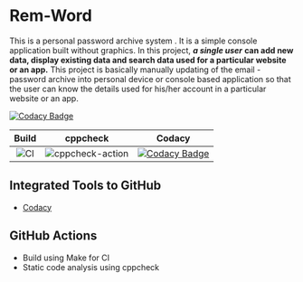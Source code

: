 # Rem-Word
This is a personal password archive system . It is a simple console application built without graphics. In this project, ***a single user*** **can add new data, display existing data and search data used for a particular website or an app.** This project is basically manually updating of the email - password archive into personal device or console based application so that the user can know the details used for his/her account in a particular website or an app.

[![Codacy Badge](https://api.codacy.com/project/badge/Grade/314eecfe96a6467cbe581f5587a477a2)](https://app.codacy.com/gh/stepin104339/Rem-Word?utm_source=github.com&utm_medium=referral&utm_content=stepin104339/Rem-Word&utm_campaign=Badge_Grade)


|Build|cppcheck|Codacy|
|:--:|:--:|:--:|
|![CI](https://github.com/stepin104339/Rem-Word/workflows/CI/badge.svg)|![cppcheck-action](https://github.com/stepin104339/Rem-Word/workflows/cppcheck-action/badge.svg)|[![Codacy Badge](https://api.codacy.com/project/badge/Grade/314eecfe96a6467cbe581f5587a477a2)](https://app.codacy.com/gh/stepin104339/Rem-Word?utm_source=github.com&utm_medium=referral&utm_content=stepin104339/Rem-Word&utm_campaign=Badge_Grade)


## Integrated Tools to GitHub
* [Codacy](https://www.codacy.com/)

## GitHub Actions
* Build using Make for CI
* Static code analysis using cppcheck
